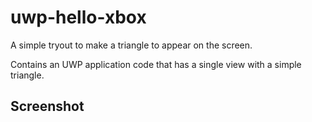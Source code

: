 # uwp-hello-xbox
A simple tryout to make a triangle to appear on the screen.

Contains an UWP application code that has a single view with a simple triangle.

## Screenshot


